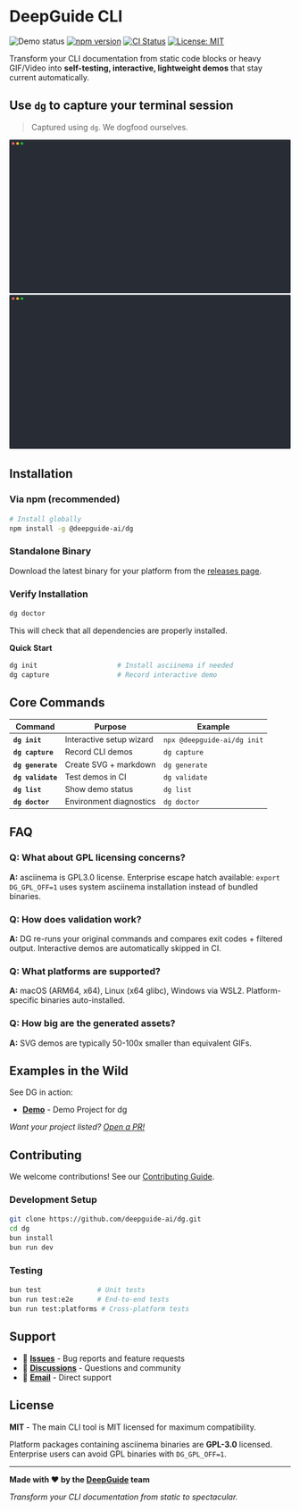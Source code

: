 # DeepGuide CLI


![Demo status](https://github.com/DeepGuide-Ai/dg/actions/workflows/dg-validate.yml/badge.svg) [![npm version](https://badge.fury.io/js/@deepguide-ai%2Fdg.svg)](https://www.npmjs.com/package/@deepguide-ai/dg) [![CI Status](https://github.com/deepguide-ai/dg/workflows/CI/badge.svg)](https://github.com/deepguide-ai/dg/actions) [![License: MIT](https://img.shields.io/badge/License-MIT-yellow.svg)](https://opensource.org/licenses/MIT)

Transform your CLI documentation from static code blocks or heavy GIF/Video into **self-testing, interactive, lightweight demos** that stay current automatically.

## Use `dg` to capture your terminal session

> Captured using `dg`. We dogfood ourselves.

<!--Remove one image if your site handles dark-mode automatically-->
![Capture - light](/.dg/svg/capture-light.svg#gh-light-mode-only)
![Capture - dark](/.dg/svg/capture-dark.svg#gh-dark-mode-only)


## Installation

### Via npm (recommended)

```bash
# Install globally
npm install -g @deepguide-ai/dg
```

### Standalone Binary

Download the latest binary for your platform from the [releases page](https://github.com/DeepGuide-Ai/dg/releases).

### Verify Installation

```bash
dg doctor
```

This will check that all dependencies are properly installed.

**Quick Start** 

```bash
dg init                    # Install asciinema if needed
dg capture                 # Record interactive demo
```


## Core Commands

| Command | Purpose | Example |
|---------|---------|---------|
| **`dg init`** | Interactive setup wizard | `npx @deepguide-ai/dg init` |
| **`dg capture`** | Record CLI demos | `dg capture` |
| **`dg generate`** | Create SVG + markdown | `dg generate` |
| **`dg validate`** | Test demos in CI | `dg validate` |
| **`dg list`** | Show demo status | `dg list` |
| **`dg doctor`** | Environment diagnostics | `dg doctor` |


## FAQ

### **Q: What about GPL licensing concerns?**
**A:** asciinema is GPL3.0 license. Enterprise escape hatch available: `export DG_GPL_OFF=1` uses system asciinema installation instead of bundled binaries.

### **Q: How does validation work?**  
**A:** DG re-runs your original commands and compares exit codes + filtered output. Interactive demos are automatically skipped in CI.

### **Q: What platforms are supported?**
**A:** macOS (ARM64, x64), Linux (x64 glibc), Windows via WSL2. Platform-specific binaries auto-installed.

### **Q: How big are the generated assets?**
**A:** SVG demos are typically 50-100x smaller than equivalent GIFs.

## Examples in the Wild

See DG in action:
- **[Demo](https://github.com/deepguide-ai/dg-demo)** - Demo Project for dg

*Want your project listed? [Open a PR!](https://github.com/deepguide/dg/pulls)*

## Contributing

We welcome contributions! See our [Contributing Guide](CONTRIBUTING.md).

### Development Setup

```bash
git clone https://github.com/deepguide-ai/dg.git
cd dg
bun install
bun run dev
```

### Testing

```bash
bun test              # Unit tests
bun run test:e2e      # End-to-end tests  
bun run test:platforms # Cross-platform tests
```

## Support

- 🐛 **[Issues](https://github.com/deepguide/dg/issues)** - Bug reports and feature requests
- 💬 **[Discussions](https://github.com/deepguide/dg/discussions)** - Questions and community
- 📧 **[Email](mailto:support@deepguide.dev)** - Direct support

## License

**MIT** - The main CLI tool is MIT licensed for maximum compatibility.

Platform packages containing asciinema binaries are **GPL-3.0** licensed. Enterprise users can avoid GPL binaries with `DG_GPL_OFF=1`.

---

**Made with ❤️ by the [DeepGuide](https://deepguide.ai) team**

*Transform your CLI documentation from static to spectacular.* 